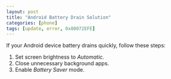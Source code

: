 ```yaml
---
layout: post
title: "Android Battery Drain Solution"
categories: [phone]
tags: [update, error, 0x80072EFE]
---
```


If your Android device battery drains quickly, follow these steps:

1. Set screen brightness to *Automatic*.  
2. Close unnecessary background apps.  
3. Enable *Battery Saver* mode.
